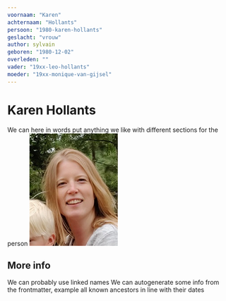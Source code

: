 ```yaml
---
voornaam: "Karen"
achternaam: "Hollants"
persoon: "1980-karen-hollants"
geslacht: "vrouw"
author: sylvain
geboren: "1980-12-02"
overleden: ""
vader: "19xx-leo-hollants"
moeder: "19xx-monique-van-gijsel"   
---
```

# Karen Hollants
We can here in words put anything we like
with different sections for the person
![voorgrond](./voorgrond.jpg)

## More info
We can probably use linked names 
We can autogenerate some info from the frontmatter,
example all known ancestors in line with their dates




